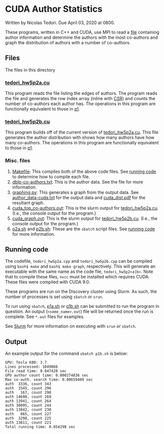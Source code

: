 # CUDA Author Statistics
Written by Nicolas Tedori. Due April 03, 2020 at 0800.

These programs, written in C++ and CUDA, use MPI to read a [file](dblp-co-authors.txt) containing author information and determine the authors with the most co-authors and graph the distribution of authors with a number of co-authors.

## Files
The files in this directory

### [tedori_hw5p2a.cu](tedori_hw5p1a.cu)
This program reads the file listing the edges of authors. The program reads the file and generates the row index array (inline with [CSR](https://en.wikipedia.org/wiki/Sparse_matrix#Compressed_sparse_row_(CSR,_CRS_or_Yale_format)))
and counts the number of co-authors each author has. The operations in this program are functionally equivalent to those in [p1](../p1).

### [tedori_hw5p2b.cu](tedori_hw5p2b.cu)
This program builds off of the current version of [tedori_hw5p2a.cu](tedori_hw5p2a.cu). This file generates the author distribution with shows how many authors have how many co-authors. The operations in this program are functionally equivalent to those in [p1](../p1).

### Misc. files
1. [Makefile](Makefile): This compiles both of the above code files. See [running code](https://github.com/niclad/eece5640/tree/master/hw5/p2#running-code) to determine how to compile each file.
2. [dblp-co-authors.txt](dblp-co-authors.txt): This is the author data. See the file for more information.
3. [graphing.py](graphing.py): This generates a graph from the output data. See [author_data-cuda.txt](author_data-cuda.txt) for the output data and [cuda_dist.pdf](cuda_dist.pdf) for the resultant graph.
4. [cuda_top_co-authors.out](cuda_top_co-authors.out): This is the slurm output for [tedori_hw5p2a.cu](tedori_hw5p2a.cu). (I.e., the console output for the program.)
5. [cuda_graph.out](cuda_graph.out): This is the slurm output for [tedori_hw5p2b.cu](tedori_hw5p2b.cu). (I.e., the console output for the program.)
6. [p2a.sh](p2a.sh) and [p2b.sh](p2b.sh): These are the `sbatch` script files. See [running code](https://github.com/niclad/eece5640/tree/master/hw5/p2#running-code) for more information.

## Running code
The codefile, `tedori_hw5p2a.cpp` and `tedori_hw5p2b.cpp` can be compiled using `bash$ make` and `bash$ make graph`, respectively. This will generate an executable with the same name as the code file, `tedori_hw5p2<a|b>`. Note that to compile these files, `nvcc` must be installed which requires CUDA. These files were compiled with CUDA 9.0.

These programs are run on the Discovery cluster using Slurm. As such, the number of processes is set using `sbatch` or `srun`.

To run using `sbatch`, [p1a.sh](p1a.sh) or [p1b.sh](p1b.sh) can be submitted to run the program in question. An output (`<some_name>.out`) file will be returned once the run is complete. See `*.out` files for examples.

See [Slurm](https://rc-docs.northeastern.edu/en/latest/using-discovery/usingslurm.html) for more information on executing with `srun` or `sbatch`.

## Output
An example output for the command `sbatch p1b.sh` is below:

```
GPU: Tesla K80: 3.7
Lines processed: 1049866
File read time: 0.847428 sec
GPU author count time: 0.000274836 sec
Max co-auth. search time: 0.00659489 sec
auth  3336, count 343
auth  3345, count 296
auth   167, count 290
auth 14690, count 269
auth 13941, count 264
auth 30095, count 244
auth 13842, count 230
auth   865, count 227
auth  3298, count 225
auth 13811, count 221
Total running time: 0.854298 sec

```